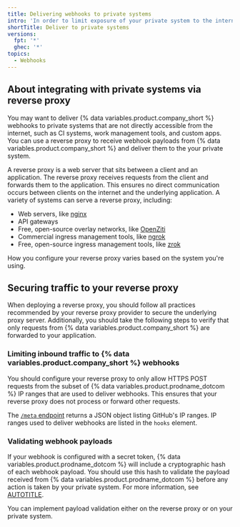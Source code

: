 ```yaml
---
title: Delivering webhooks to private systems
intro: 'In order to limit exposure of your private system to the internet, you can use a reverse proxy to forward webhooks from {% data variables.product.company_short %} to your private system.'
shortTitle: Deliver to private systems
versions:
  fpt: '*'
  ghec: '*'
topics:
  - Webhooks
---
```

## About integrating with private systems via reverse proxy

You may want to deliver {% data variables.product.company_short %} webhooks to private systems that are not directly accessible from the internet, such as CI systems, work management tools, and custom apps. You can use a reverse proxy to receive webhook payloads from {% data variables.product.company_short %} and deliver them to the your private system.

A reverse proxy is a web server that sits between a client and an application. The reverse proxy receives requests from the client and forwards them to the application. This ensures no direct communication occurs between clients on the internet and the underlying application. A variety of systems can serve a reverse proxy, including:

* Web servers, like [nginx](https://docs.nginx.com/nginx/admin-guide/web-server/reverse-proxy/)
* API gateways
* Free, open-source overlay networks, like [OpenZiti](https://openziti.io)
* Commercial ingress management tools, like [ngrok](https://ngrok.com/partners/github)
* Free, open-source ingress management tools, like [zrok](https://zrok.io)

How you configure your reverse proxy varies based on the system you're using.

## Securing traffic to your reverse proxy

When deploying a reverse proxy, you should follow all practices recommended by your reverse proxy provider to secure the underlying proxy server. Additionally, you should take the following steps to verify that only requests from {% data variables.product.company_short %} are forwarded to your application.

### Limiting inbound traffic to {% data variables.product.company_short %} webhooks

You should configure your reverse proxy to only allow HTTPS POST requests from the subset of {% data variables.product.prodname_dotcom %} IP ranges that are used to deliver webhooks. This ensures that your reverse proxy does not process or forward other requests.

The [`/meta` endpoint](/rest/meta/meta#get-github-meta-information) returns a JSON object listing GitHub's IP ranges. IP ranges used to deliver webhooks are listed in the `hooks` element.

### Validating webhook payloads

If your webhook is configured with a secret token, {% data variables.product.prodname_dotcom %} will include a cryptographic hash of each webhook payload. You should use this hash to validate the payload received from {% data variables.product.prodname_dotcom %} before any action is taken by your private system. For more information, see [AUTOTITLE](/webhooks-and-events/webhooks/securing-your-webhooks).

You can implement payload validation either on the reverse proxy or on your private system.
